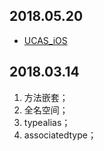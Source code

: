 

## 2018.05.20

* [UCAS_iOS](https://github.com/uwuneng/swift_Lib)

## 2018.03.14

1. 方法嵌套；
2. 全名空间；
3. typealias；
4. associatedtype；

